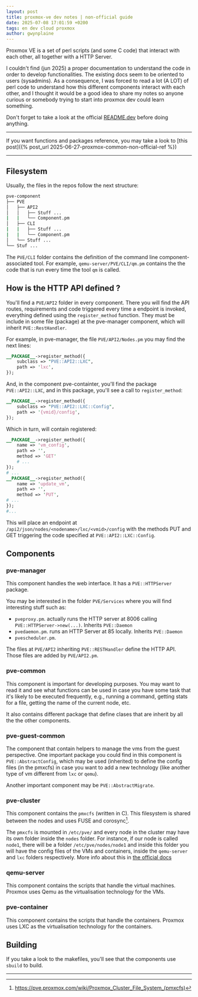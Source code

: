 ```yaml
---
layout: post
title: proxmox-ve dev notes | non-official guide
date: 2025-07-08 17:01:59 +0200
tags: en dev cloud proxmox
author: gwynplaine
---
```


Proxmox VE is a set of perl scripts (and some C code) that interact with each other, all together with a HTTP Server.

I couldn't find (jun 2025) a proper documentation to understand the code in order to develop functionalities. The existing docs seem to be oriented to users (sysadmins). As a consequence, I was forced to read a lot (A LOT) of perl code to understand how this different components interact with each other, and I thought it would be a good idea to share my notes so anyone curious or somebody trying to start into proxmox dev could learn something.

Don't forget to take a look at the official [README.dev](https://git.proxmox.com/?p=pve-common.git;a=blob_plain;f=README.dev;hb=HEAD) before doing anything.

----

If you want functions and packages reference, you may take a look to [this post]({% post_url 2025-06-27-proxmox-common-non-official-ref %})

----
## Filesystem
Usually, the files in the repos follow the next structure:
```bash
pve-component
├── PVE
│   ├── API2
│   │   ├── Stuff ...
|   |   └── Component.pm   
│   ├── CLI
|   |   ├── Stuff ...
|   |   └── Component.pm
│   └── Stuff ...
└── Stuf ...
```
The `PVE/CLI` folder contains the definition of the command line component-associated tool. For example, `qemu-server/PVE/CLI/qm.pm` contains the the code that is run every time the tool `qm` is called.
## How is the HTTP API defined ?
You'll find a `PVE/API2` folder in every component. There you will find the API routes, requirements and code triggered every time a endpoint is invoked, everything defined using the `register_method` function. They must be include in some file (package) at the pve-manager component, which will inherit `PVE::RestHandler`.

For example, in pve-manager, the file `PVE/API2/Nodes.pm` you may find the next lines:
```perl
__PACKAGE__->register_method({
    subclass => "PVE::API2::LXC",
    path => 'lxc',
});
```
And, in the component pve-containter, you'll find the package `PVE::API2::LXC`, and in this package, you'll see a call to `register_method`:
```perl
__PACKAGE__->register_method({
    subclass => "PVE::API2::LXC::Config",
    path => '{vmid}/config',
});
```
Which in turn, will contain registered:
```perl
__PACKAGE__->register_method({
    name => 'vm_config',
    path => '',
    method => 'GET'
    # ... 
});
# ...
__PACKAGE__->register_method({
    name => 'update_vm',
    path => '',
    method => 'PUT',
# ...
});
#...
```
This will place an endpoint at `/api2/json/nodes/<nodename>/lxc/<vmid>/config` with the methods PUT and GET triggering the code specified at `PVE::API2::LXC::Config`.

## Components
### pve-manager
This component handles the web interface. It has a `PVE::HTTPServer` package.

You may be interested in the folder `PVE/Services` where you will find interesting stuff such as:
+ `pveproxy.pm`. actually runs the HTTP server at 8006 calling `PVE::HTTPServer->new(...)`. Inherits `PVE::Daemon`
+ `pvedaemon.pm`. runs an HTTP Server at 85 locally. Inherits `PVE::Daemon`
+ `pvescheduler.pm`.

The files at `PVE/API2` inheriting `PVE::RESTHandler` define the HTTP API. Those files are added by `PVE/API2.pm`.
### pve-common
This component is important for developing purposes. You may want to read it and see what functions can be used in case you have some task that it's likely to be executed frequently, e.g., running a command, getting stats for a file, getting the name of the current node, etc.

It also contains different package that define clases that are inherit by all the the other components.
###  pve-guest-common
The component that contain helpers to manage the vms from the guest perspective.
One important package you could find in this component is `PVE::AbstractConfig`, which may be used (inherited) to define the config files (in the pmxcfs) in case you want to add a new technology (like another type of vm different from `lxc` or `qemu`).

Another important component may be `PVE::AbstractMigrate`.
### pve-cluster
This component contains the `pmxcfs` (written in C). This filesystem is shared between the nodes and uses FUSE and corosync[^1].

The `pmxcfs` is mounted in `/etc/pve/` and every node in the cluster may have its own folder inside the `nodes` folder. For instance, if our node is called `node1`, there will be a folder  `/etc/pve/nodes/node1` and inside this folder you will have the config files of the VMs and containers, inside the `qemu-server` and `lxc` folders respectively. More info about this in [the official docs](https://pve.proxmox.com/wiki/Proxmox_Cluster_File_System_(pmxcfs))
### qemu-server
This component contains the scripts that handle the virtual machines. Proxmox uses Qemu as the virtualisation technology for the VMs.
### pve-container
This component contains the scripts that handle the containers. Proxmox uses LXC as the virtualisation technology for the containers.

## Building
If you take a look to the makefiles, you'll see that the components use `sbuild` to build.


----

[^1]: https://pve.proxmox.com/wiki/Proxmox_Cluster_File_System_(pmxcfs)
